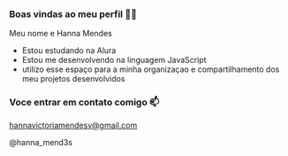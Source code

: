 ### Boas vindas ao meu perfil 🦢🤎

Meu nome e Hanna Mendes

- Estou estudando na Alura
- Estou me desenvolvendo na linguagem JavaScript
- utilizo esse espaço para a minha organizaçao e compartilhamento dos meu projetos desenvolvidos

### Voce entrar em contato comigo 📫

hannavictoriamendesv@gmail.com

@hanna_mend3s
